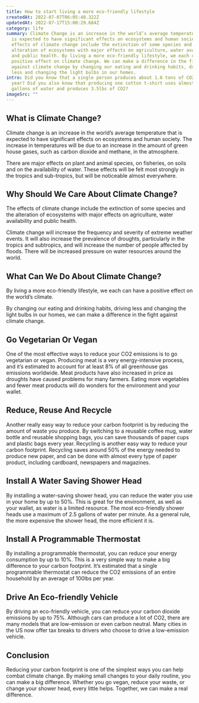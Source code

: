 ```yaml
---
title: How to start living a more eco-friendly lifestyle
createdAt: 2022-07-07T06:05:40.322Z
updatedAt: 2022-07-17T15:00:29.684Z
category: life
summary: Climate Change is an increase in the world’s average temperature that
  is expected to have significant effects on ecosystems and human society. The
  effects of climate change include the extinction of some species and the
  alteration of ecosystems with major effects on agriculture, water availability
  and public health. By living a more eco-friendly lifestyle, we each can have a
  positive effect on climate change. We can make a difference in the fight
  against climate change by changing our eating and drinking habits, driving
  less and changing the light bulbs in our homes.
intro: Did you know that a single person produces about 1.6 tons of CO2 per
  year? Did you also know that producing one cotton t-shirt uses almost 19
  gallons of water and produces 3.5lbs of CO2?
imageSrc: ""
---
```


## What is Climate Change?

Climate change is an increase in the world’s average temperature that is expected to have significant effects on ecosystems and human society. The increase in temperatures will be due to an increase in the amount of green house gases, such as carbon dioxide and methane, in the atmosphere.

There are major effects on plant and animal species, on fisheries, on soils and on the availability of water. These effects will be felt most strongly in the tropics and sub-tropics, but will be noticeable almost everywhere.

## Why Should We Care About Climate Change?

The effects of climate change include the extinction of some species and the alteration of ecosystems with major effects on agriculture, water availability and public health.

Climate change will increase the frequency and severity of extreme weather events. It will also increase the prevalence of droughts, particularly in the tropics and subtropics, and will increase the number of people affected by floods. There will be increased pressure on water resources around the world.

## What Can We Do About Climate Change?

By living a more eco-friendly lifestyle, we each can have a positive effect on the world’s climate.

By changing our eating and drinking habits, driving less and changing the light bulbs in our homes, we can make a difference in the fight against climate change.

## Go Vegetarian Or Vegan

One of the most effective ways to reduce your CO2 emissions is to go vegetarian or vegan. Producing meat is a very energy-intensive process, and it’s estimated to account for at least 8% of all greenhouse gas emissions worldwide. Meat products have also increased in price as droughts have caused problems for many farmers. Eating more vegetables and fewer meat products will do wonders for the environment and your wallet.

## Reduce, Reuse And Recycle

Another really easy way to reduce your carbon footprint is by reducing the amount of waste you produce. By switching to a reusable coffee mug, water bottle and reusable shopping bags, you can save thousands of paper cups and plastic bags every year. Recycling is another easy way to reduce your carbon footprint. Recycling saves around 50% of the energy needed to produce new paper, and can be done with almost every type of paper product, including cardboard, newspapers and magazines.

## Install A Water Saving Shower Head

By installing a water-saving shower head, you can reduce the water you use in your home by up to 50%. This is great for the environment, as well as your wallet, as water is a limited resource. The most eco-friendly shower heads use a maximum of 2.5 gallons of water per minute. As a general rule, the more expensive the shower head, the more efficient it is.

## Install A Programmable Thermostat

By installing a programmable thermostat, you can reduce your energy consumption by up to 10%. This is a very simple way to make a big difference to your carbon footprint. It’s estimated that a single programmable thermostat can reduce the CO2 emissions of an entire household by an average of 100lbs per year.

## Drive An Eco-friendly Vehicle

By driving an eco-friendly vehicle, you can reduce your carbon dioxide emissions by up to 75%. Although cars can produce a lot of CO2, there are many models that are low-emission or even carbon neutral. Many cities in the US now offer tax breaks to drivers who choose to drive a low-emission vehicle.

## Conclusion

Reducing your carbon footprint is one of the simplest ways you can help combat climate change. By making small changes to your daily routine, you can make a big difference. Whether you go vegan, reduce your waste, or change your shower head, every little helps. Together, we can make a real difference.
